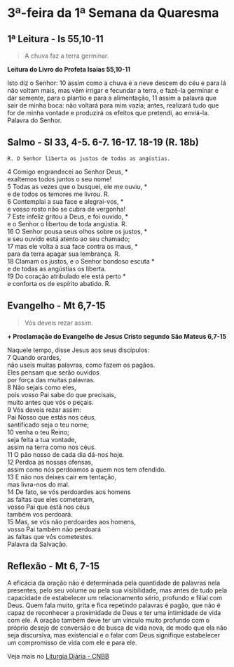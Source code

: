 # 3ª-feira da 1ª Semana da Quaresma

## 1ª Leitura - Is 55,10-11

> A chuva faz a terra germinar.

**Leitura do Livro do Profeta Isaías 55,10-11**

Isto diz o Senhor:    10 assim como a chuva e a neve descem do céu     e para lá não voltam mais,     mas vêm irrigar e fecundar a terra,     e fazê-la germinar     e dar semente, para o plantio e para a alimentação,    11 assim a palavra que sair de minha boca:     não voltará para mim vazia;     antes, realizará tudo que for de minha vontade     e produzirá os efeitos que pretendi, ao enviá-la.     Palavra do Senhor.

## Salmo - Sl 33, 4-5. 6-7. 16-17. 18-19 (R. 18b)

`R. O Senhor liberta os justos de todas as angústias.`

4 Comigo engrandecei ao Senhor Deus, *   
 exaltemos todos juntos o seu nome!    
5 Todas as vezes que o busquei, ele me ouviu, *    
 e de todos os temores me livrou. R.    
6 Contemplai a sua face e alegrai-vos, *   
 e vosso rosto não se cubra de vergonha!    
7 Este infeliz gritou a Deus, e foi ouvido, *   
 e o Senhor o libertou de toda angústia. R.    
16 O Senhor pousa seus olhos sobre os justos, *   
 e seu ouvido está atento ao seu chamado;    
17 mas ele volta a sua face contra os maus, *   
 para da terra apagar sua lembrança. R.    
18 Clamam os justos, e o Senhor bondoso escuta *   
 e de todas as angústias os liberta.    
19 Do coração atribulado ele está perto *   
 e conforta os de espírito abatido. R.

## Evangelho - Mt 6,7-15

> Vós deveis rezar assim.

**+ Proclamação do Evangelho de Jesus Cristo segundo São Mateus   6,7-15**

Naquele tempo, disse Jesus aos seus discípulos:    
7 Quando orardes,   
 não useis muitas palavras, como fazem os pagãos.   
 Eles pensam que serão ouvidos   
 por força das muitas palavras.    
8 Não sejais como eles,   
 pois vosso Pai sabe do que precisais,   
 muito antes que vós o peçais.    
9 Vós deveis rezar assim:   
 Pai Nosso que estás nos céus,   
 santificado seja o teu nome;    
10 venha o teu Reino;   
 seja feita a tua vontade,   
 assim na terra como nos céus.    
11 O pão nosso de cada dia dá-nos hoje.    
12 Perdoa as nossas ofensas,   
 assim como nós perdoamos a quem nos tem ofendido.    
13 E não nos deixes cair em tentação,   
 mas livra-nos do mal.    
14 De fato, se vós perdoardes aos homens   
 as faltas que eles cometeram,   
 vosso Pai que está nos céus   
 também vos perdoará.    
15 Mas, se vós não perdoardes aos homens,   
 vosso Pai também não perdoará   
 as faltas que vós cometestes.   
 Palavra da Salvação.

## Reflexão - Mt 6, 7-15

A eficácia da oração não é determinada pela quantidade de palavras nela presentes, pelo seu volume ou pela sua visibilidade, mas antes de tudo pela capacidade de estabelecer um relacionamento sério, profundo e filial com Deus. Quem fala muito, grita e fica repetindo palavras é pagão, que não é capaz de reconhecer a proximidade de Deus e ter uma intimidade de vida com ele. A oração também deve ter um vínculo muito profundo com o próprio desejo de conversão e de busca de vida nova, de modo que ela não seja discursiva, mas existencial e o falar com Deus signifique estabelecer um compromisso de vida com ele e para ele.

Veja mais no [Liturgia Diária - CNBB](http://liturgiadiaria.cnbb.org.br/app/user/user/UserView.php?ano=2017&mes=3&dia=7)